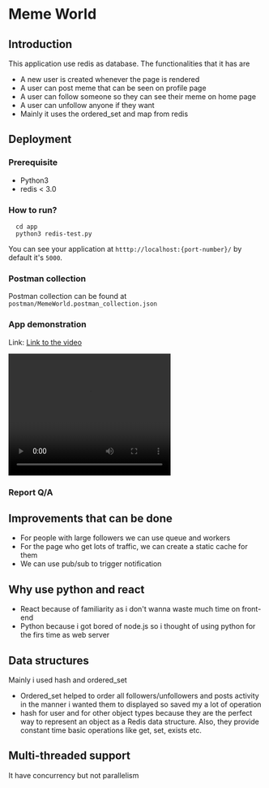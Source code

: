 # Meme World

## Introduction 
This application use redis as database.
The functionalities that it has are
- A new user is created whenever the page is rendered
- A user can post meme that can be seen on profile page
- A user can follow someone so they can see their meme on home page
- A user can unfollow anyone if they want
- Mainly it uses the ordered_set and map from redis


## Deployment
### Prerequisite

- Python3
- redis < 3.0

### How to run?

```
  cd app
  python3 redis-test.py
```

You can see your application at `htttp://localhost:{port-number}/` by default it's `5000`.

### Postman collection

Postman collection can be found at `postman/MemeWorld.postman_collection.json`

### App demonstration
Link: [Link to the video](https://www.loom.com/share/f733bdc539a24b82a90f435fc22fda3b)

<video width="320" height="240" controls>
  <source src="https://www.loom.com/share/f733bdc539a24b82a90f435fc22fda3b" type="video/mp4">
</video>

### Report Q/A

## Improvements that can be done
- For people with large followers we can use queue and workers
- For the page who get lots of traffic, we can create a static cache for them
- We can use pub/sub to trigger notification

## Why use python and react
- React because of familiarity as i don't wanna waste much time on front-end
- Python because i got bored of node.js so i thought of using python for the firs time as web server

## Data structures
Mainly i used hash and ordered_set
- Ordered_set helped to order all followers/unfollowers and posts activity in the manner i wanted them to displayed so saved my a lot of operation
- hash for user and for other object types because they are the perfect way to represent an object as a Redis data structure. Also, they provide constant time basic operations like get, set, exists etc.

## Multi-threaded support
It have concurrency but not parallelism